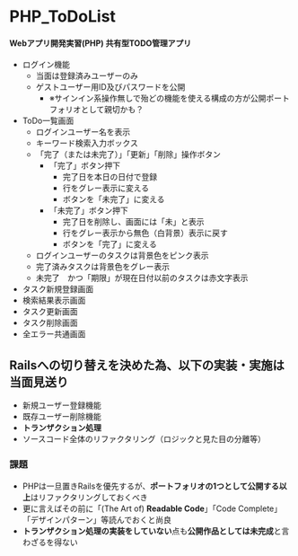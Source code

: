 # PHP_ToDoList
#### Webアプリ開発実習(PHP) 共有型TODO管理アプリ

- ログイン機能
  - 当面は登録済みユーザーのみ
  - ゲストユーザー用ID及びパスワードを公開
    - ※サインイン系操作無しで殆どの機能を使える構成の方が公開ポートフォリオとして親切かも？
- ToDo一覧画面
  - ログインユーザー名を表示
  - キーワード検索入力ボックス
  - 「完了（または未完了）」「更新」「削除」操作ボタン
    - 「完了」ボタン押下
      - 完了日を本日の日付で登録
      - 行をグレー表示に変える
      - ボタンを「未完了」に変える
    - 「未完了」ボタン押下
      - 完了日を削除し、画面には「未」と表示
      - 行をグレー表示から無色（白背景）表示に戻す
      - ボタンを「完了」に変える
  - ログインユーザーのタスクは背景色をピンク表示
  - 完了済みタスクは背景色をグレー表示
  - 未完了　かつ「期限」が現在日付以前のタスクは赤文字表示
- タスク新規登録画面
- 検索結果表示画面
- タスク更新画面
- タスク削除画面
- 全エラー共通画面

## Railsへの切り替えを決めた為、以下の実装・実施は当面見送り

- 新規ユーザー登録機能
- 既存ユーザー削除機能
- **トランザクション処理**
- ソースコード全体のリファクタリング（ロジックと見た目の分離等）

### 課題
- PHPは一旦置きRailsを優先するが、**ポートフォリオの1つとして公開する以上**はリファクタリングしておくべき
- 更に言えばその前に「(The Art of) **Readable Code**」「Code Complete」「デザインパターン」等読んでおくと尚良
- **トランザクション処理の実装をしていない**点も**公開作品としては未完成**と言わざるを得ない
